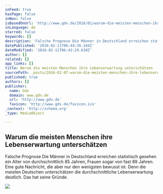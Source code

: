 ```yaml
---
inFeed: true
hasPage: false
inNav: false
isBasedOnUrl: 'http://www.gdv.de/2016/01/warum-die-meisten-menschen-ihre-lebenserwartung-unterschaetzen/'
inLanguage: de
starred: false
keywords: []
description: 'Falsche Prognose Die Männer in Deutschland erreichen statistisch gesehen ein Alter von durchschnittlich 85 Jahren, Frauen sogar von fast 89 Jahren. Eine gute Nachricht, die aber nur den wenigsten bewusst ist. Denn die meisten Deutschen unterschätzen die durchschnittliche Lebenserwartung deutlich. Das hat seine Gründe.'
datePublished: '2016-02-11T06:44:36.344Z'
dateModified: '2016-02-11T06:42:29.630Z'
author: []
related: []
app_links: []
title: Warum die meisten Menschen ihre Lebenserwartung unterschätzen
sourcePath: _posts/2016-02-07-warum-die-meisten-menschen-ihre-lebenserwartung-unterschatze.md
published: true
authors: []
publisher:
  name: Gdv
  domain: www.gdv.de
  url: 'http://www.gdv.de'
  favicon: 'http://www.gdv.de/favicon.ico'
_context: 'http://schema.org'
_type: MediaObject

---
```

<article style=""><h1>Warum die meisten Menschen ihre Lebenserwartung unterschätzen</h1><p>Falsche Prognose Die Männer in Deutschland erreichen statistisch gesehen ein Alter von durchschnittlich 85 Jahren, Frauen sogar von fast 89 Jahren. Eine gute Nachricht, die aber nur den wenigsten bewusst ist. Denn die meisten Deutschen unterschätzen die durchschnittliche Lebenserwartung deutlich. Das hat seine Gründe.</p><img src="https://s3-us-west-2.amazonaws.com/the-grid-img/p/44aec76c1a2cbe09d3a95fb0820085c0592f328d.jpg" /></article>
